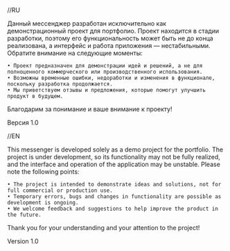 //RU
 
 Данный мессенджер разработан исключительно как демонстрационный проект для портфолио. Проект находится в стадии разработки, поэтому его функциональность может быть не до конца реализована, а интерфейс и работа приложения — нестабильными. Обратите внимание на следующие моменты:

    • Проект предназначен для демонстрации идей и решений, а не для полноценного коммерческого или производственного использования.
    • Возможны временные ошибки, недоработки и изменения в функционале, поскольку разработка продолжается.
    • Мы приветствуем отзывы и предложения, которые помогут улучшить продукт в будущем.

Благодарим за понимание и ваше внимание к проекту!
    
Версия 1.0

//EN

 This messenger is developed solely as a demo project for the portfolio. The project is under development, so its functionality may not be fully realized, and the interface and operation of the application may be unstable. Please note the following points:

    • The project is intended to demonstrate ideas and solutions, not for full commercial or production use.
    • Temporary errors, bugs and changes in functionality are possible as development is ongoing.
    • We welcome feedback and suggestions to help improve the product in the future.

Thank you for your understanding and your attention to the project!
    
Version 1.0
